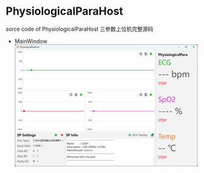 # PhysiologicalParaHost
sorce code of PhysiologicalParaHost
三参数上位机完整源码
- MainWindow
![image](https://github.com/PAPRIKA-T/PhysiologicalParaHost/blob/master/Img/MainWindow.png)
